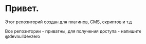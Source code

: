 # Привет.

Этот репозиторий создан для плагинов, CMS, скриптов и т.д

Все репозитории - приватны, для получения доступа - напишите @devnulldevzero
